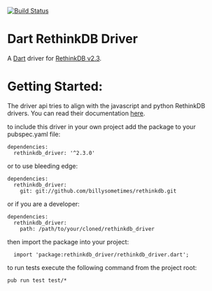 [![Build Status](https://travis-ci.org/billysometimes/rethinkdb.svg?branch=adding-unit-tests)](https://travis-ci.org/billysometimes/rethinkdb)

Dart RethinkDB Driver
=========

A [Dart](http://www.dartlang.org) driver for [RethinkDB v2.3](http://www.rethinkdb.com).


Getting Started:
========

The driver api tries to align with the javascript and python RethinkDB drivers. You can read their documentation [here](http://www.rethinkdb.com/api/).

to include this driver in your own project add the package to your pubspec.yaml file:
```
dependencies:
  rethinkdb_driver: '^2.3.0'
```

or to use bleeding edge:
```
dependencies:
  rethinkdb_driver:
    git: git://github.com/billysometimes/rethinkdb.git
```

or if you are a developer:
  ```
  dependencies:
    rethinkdb_driver:
      path: /path/to/your/cloned/rethinkdb_driver
  ```

  then import the package into your project:
  ```
    import 'package:rethinkdb_driver/rethinkdb_driver.dart';
  ```

  to run tests execute the following command from the project root:
  ```
  pub run test test/*  
  ```
